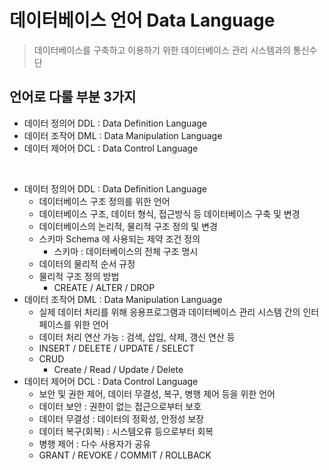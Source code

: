 # 데이터베이스 언어 Data Language


> 데이터베이스를 구축하고 이용하기 위한 데이터베이스 관리 시스템과의 통신수단
## 언어로 다룰 부분 3가지
- 데이터 정의어 DDL : Data Definition Language
- 데이터 조작어 DML : Data Manipulation Language
- 데이터 제어어 DCL : Data Control Language

<br>

- 데이터 정의어 DDL : Data Definition Language
    - 데이터베이스 구조 정의를 위한 언어
    - 데이터베이스 구조, 데이터 형식, 접근방식 등 데이터베이스 구축 및 변경
    - 데이터베이스의 논리적, 물리적 구조 정의 및 변경
    - 스키마 Schema 에 사용되는 제약 조건 정의
        - 스키마 : 데이터베이스의 전체 구조 명시
    - 데이터의 물리적 순서 규정
    - 물리적 구조 정의 방법
        - CREATE / ALTER / DROP
- 데이터 조작어 DML : Data Manipulation Language
    - 실제 데이터 처리를 위해 응용프로그램과 데이터베이스 관리 시스템 간의 인터페이스를 위한 언어
    - 데이터 처리 연산 가능 : 검색, 삽입, 삭제, 갱신 연산 등
    - INSERT / DELETE / UPDATE / SELECT
    - CRUD
        - Create / Read / Update / Delete
- 데이터 제어어 DCL : Data Control Language
    - 보안 및 권한 제어, 데이터 무결성, 복구, 병행 제어 등을 위한 언어
    - 데이터 보안 : 권한이 없는 접근으로부터 보호
    - 데이터 무결성 : 데이터의 정확성, 안정성 보장
    - 데이터 복구(회복) : 시스템오류 등으로부터 회복
    - 병행 제어 : 다수 사용자가 공유
    - GRANT / REVOKE / COMMIT / ROLLBACK